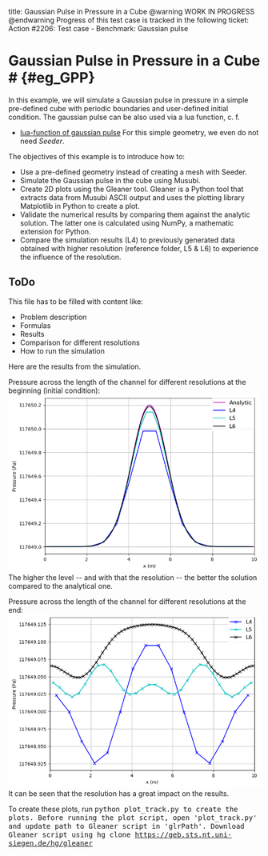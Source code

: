 title: Gaussian Pulse in Pressure in a Cube
@warning WORK IN PROGRESS @endwarning
Progress of this test case is tracked in the following ticket:
Action #2206: Test case - Benchmark: Gaussian pulse
# Gaussian Pulse in Pressure in a Cube # {#eg_GPP}

In this example, we will simulate a Gaussian pulse in pressure in a simple
pre-defined cube with periodic boundaries and user-defined initial condition.
The gaussian pulse can be also used via a lua function, c. f.
* [lua-function of gaussian pulse](../../../fluid/benchmark/gaussianPulse/index.md)
For this simple geometry, we even do not need *Seeder*.

The objectives of this example is to introduce how to:
* Use a pre-defined geometry instead of creating a mesh with Seeder.
* Simulate the Gaussian pulse in the cube using Musubi.
* Create 2D plots using the Gleaner tool. Gleaner is a Python tool that extracts
  data from Musubi ASCII output and uses the plotting library Matplotlib in
  Python to create a plot.
* Validate the numerical results by comparing them against the analytic
  solution. The latter one is calculated using NumPy, a mathematic extension for
  Python.
* Compare the simulation results (L4) to previously generated data obtained with
  higher resolution (reference folder, L5 & L6) to experience the influence of
  the resolution.

## ToDo ##
This file has to be filled with content like:
* Problem description
* Formulas
* Results
* Comparison for different resolutions
* How to run the simulation

Here are the results from the simulation.

Pressure across the length of the channel for different resolutions at the
beginning (initial condition):
![Pressure_Profile-IC](media/Pressure_Profile_t0.png)
The higher the level -- and with that the resolution -- the better the solution
compared to the analytical one.

Pressure across the length of the channel for different resolutions at the end:
![Pressure_Profile](media/Pressure_Profile_t10.png)
It can be seen that the resolution has a great impact on the results.

To create these plots, run <tt>python plot_track.py<tt> to create the plots.
Before running the plot script, open 'plot_track.py' and update path to
Gleaner script in 'glrPath'.
Download Gleaner script using
<tt>hg clone https://geb.sts.nt.uni-siegen.de/hg/gleaner</tt>
